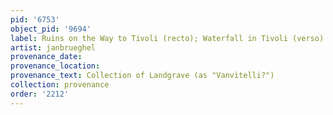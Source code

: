 ```yaml
---
pid: '6753'
object_pid: '9694'
label: Ruins on the Way to Tivoli (recto); Waterfall in Tivoli (verso)
artist: janbrueghel
provenance_date:
provenance_location:
provenance_text: Collection of Landgrave (as "Vanvitelli?")
collection: provenance
order: '2212'
---
```

